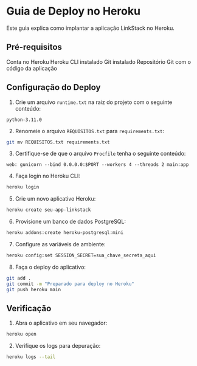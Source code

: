# Guia de Deploy no Heroku

Este guia explica como implantar a aplicação LinkStack no Heroku.

## Pré-requisitos

Conta no Heroku
Heroku CLI instalado
Git instalado
Repositório Git com o código da aplicação

## Configuração do Deploy

1. Crie um arquivo `runtime.txt` na raiz do projeto com o seguinte conteúdo:
```
python-3.11.0
```
2. Renomeie o arquivo `REQUISITOS.txt` para `requirements.txt`:
```bash
git mv REQUISITOS.txt requirements.txt
```
3. Certifique-se de que o arquivo `Procfile` tenha o seguinte conteúdo:
```
web: gunicorn --bind 0.0.0.0:$PORT --workers 4 --threads 2 main:app
```
4. Faça login no Heroku CLI:
```bash
heroku login
```
5. Crie um novo aplicativo Heroku:
```bash
heroku create seu-app-linkstack
```
6. Provisione um banco de dados PostgreSQL:
```bash
heroku addons:create heroku-postgresql:mini
```
7. Configure as variáveis de ambiente:
```bash
heroku config:set SESSION_SECRET=sua_chave_secreta_aqui
```
8. Faça o deploy do aplicativo:
```bash
git add .
git commit -m "Preparado para deploy no Heroku"
git push heroku main
```

## Verificação

1. Abra o aplicativo em seu navegador:
```bash
heroku open
```
2. Verifique os logs para depuração:
```bash
heroku logs --tail
```

